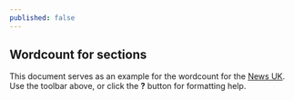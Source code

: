 ```yaml
---
published: false
---
```



## Wordcount for sections

This document serves as an example for the wordcount for the [News UK](http://marvl.in/4d7jeg). Use the toolbar above, or click the **?** button for formatting help.
